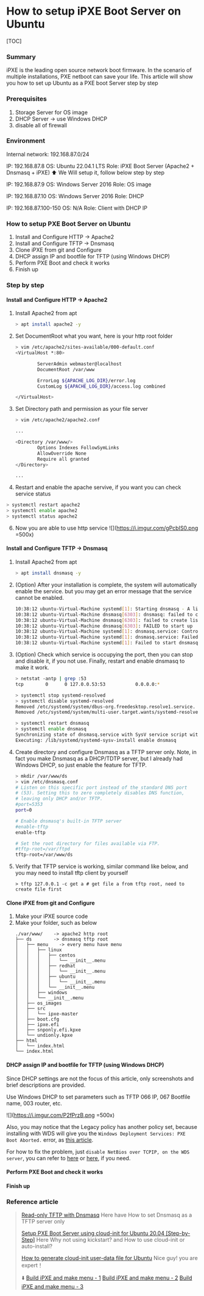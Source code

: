 How to setup iPXE Boot Server on Ubuntu
===

[TOC]

### Summary
iPXE is the leading open source network boot firmware.
In the scenario of multiple installations, PXE netboot can save your life.
This article will show you how to set up Ubuntu as a PXE boot Server step by step

### Prerequisites
1. Storage Server for OS image
2. DHCP Server -> use Windows DHCP
3. disable all of firewall

### Environment

Internal network: 192.168.87.0/24

IP: 192.168.87.8
OS: Ubuntu 22.04.1 LTS
Role: iPXE Boot Server (Apache2 + Dnsmasq + iPXE)
:arrow_up: We Will setup it, follow below step by step

IP: 192.168.87.9
OS: Windows Server 2016
Role: OS image

IP: 192.168.87.10
OS: Windows Server 2016
Role: DHCP

IP: 192.168.87.100-150
OS: N/A
Role: Client with DHCP IP

### How to setup PXE Boot Server on Ubuntu
1. Install and Configure HTTP -> Apache2
2. Install and Configure TFTP -> Dnsmasq
3. Clone iPXE from git and Configure
4. DHCP assign IP and bootfile for TFTP (using Windows DHCP) 
5. Perform PXE Boot and check it works
6. Finish up

### Step by step

#### Install and Configure HTTP -> Apache2
1. Install Apache2 from apt
    ```bash
    > apt install apache2 -y
    ```
2. Set DocumentRoot what you want, here is your http root folder
    ```bash
    > vim /etc/apache2/sites-available/000-default.conf
    <VirtualHost *:80>

            ServerAdmin webmaster@localhost
            DocumentRoot /var/www

            ErrorLog ${APACHE_LOG_DIR}/error.log
            CustomLog ${APACHE_LOG_DIR}/access.log combined

    </VirtualHost>
    ```
3. Set Directory path and permission as your file server
    ```bash
    > vim /etc/apache2/apache2.conf

    ...

    <Directory /var/www/>
            Options Indexes FollowSymLinks
            AllowOverride None
            Require all granted
    </Directory>

    ...

    ```
5. Restart and enable the apache servive, if you want you can check service status
```bash
> systemctl restart apache2
> systemctl enable apache2
> systemctl status apache2
```
6.  Now you are able to use http service
![](https://i.imgur.com/gPcbIS0.png =500x)

#### Install and Configure TFTP -> Dnsmasq
1. Install Apache2 from apt
    ```bash
    > apt install dnsmasq -y
    ```
2. (Option) After your installation is complete, the system will automatically enable the service.
but you may get an error message that the service cannot be enabled.
    ```bash
    10:38:12 ubuntu-Virtual-Machine systemd[1]: Starting dnsmasq - A lightweight DHCP and caching DNS server...
    10:38:12 ubuntu-Virtual-Machine dnsmasq[6303]: dnsmasq: failed to create listening socket for port 53: Address already in use
    10:38:12 ubuntu-Virtual-Machine dnsmasq[6303]: failed to create listening socket for port 53: Address already in use
    10:38:12 ubuntu-Virtual-Machine dnsmasq[6303]: FAILED to start up
    10:38:12 ubuntu-Virtual-Machine systemd[1]: dnsmasq.service: Control process exited, code=exited, status=2/INVALIDARGUMENT
    10:38:12 ubuntu-Virtual-Machine systemd[1]: dnsmasq.service: Failed with result 'exit-code'.
    10:38:12 ubuntu-Virtual-Machine systemd[1]: Failed to start dnsmasq - A lightweight DHCP and caching DNS server.
    ```
3. (Option) Check which service is occupying the port, then you can stop and disable it, if you not use. Finally, restart and enable dnsmasq to make it work.
    ```bash
    > netstat -antp | grep :53
    tcp        0      0 127.0.0.53:53           0.0.0.0:*               LISTEN      577/systemd-resolve

    > systemctl stop systemd-resolved
    > systemctl disable systemd-resolved
    Removed /etc/systemd/system/dbus-org.freedesktop.resolve1.service.
    Removed /etc/systemd/system/multi-user.target.wants/systemd-resolved.service.

    > systemctl restart dnsmasq
    > systemctl enable dnsmasq
    Synchronizing state of dnsmasq.service with SysV service script with /lib/systemd/systemd-sysv-install.
    Executing: /lib/systemd/systemd-sysv-install enable dnsmasq
    ```
4. Create directory and configure Dnsmasq as a TFTP server only.
Note, in fact you make Dnsmasq as a DHCP/TDTP server, but I already had Windows DHCP, so just enable the feature for TFTP.
    ```bash
    > mkdir /var/www/ds
    > vim /etc/dnsmasq.conf
    # Listen on this specific port instead of the standard DNS port
    # (53). Setting this to zero completely disables DNS function,
    # leaving only DHCP and/or TFTP.
    #port=5353
    port=0

    # Enable dnsmasq's built-in TFTP server
    #enable-tftp
    enable-tftp

    # Set the root directory for files available via FTP.
    #tftp-root=/var/ftpd
    tftp-root=/var/www/ds
    ```
5. Verify that TFTP service is working, similar command like below, and you may need to install tftp client by yourself
    ``` 
    > tftp 127.0.0.1 -c get a # get file a from tftp root, need to create file first
    ```

#### Clone iPXE from git and Configure

1. Make your iPXE source code
2. Make your folder, such as below
    ```
    ./var/www/    -> apache2 http root
    ├── ds        -> dnsmasq tftp root
    │   ├── menu    -> every menu have menu
    │   │   ├── linux
    │   │   │   ├── centos
    │   │   │   │   └── __init__.menu
    │   │   │   ├── redhat
    │   │   │   │   └── __init__.menu
    │   │   │   ├── ubuntu
    │   │   │   │   └── __init__.menu
    │   │   │   └── __init__.menu
    │   │   ├── windows
    │   │   └── __init__.menu
    │   ├── os_images
    │   ├── src
    │   │   └── ipxe-master
    │   ├── boot.cfg
    │   ├── ipxe.efi
    │   ├── snponly.efi.kpxe
    │   └── undionly.kpxe
    ├── html
    │   └── index.html
    └── index.html
    ```

#### DHCP assign IP and bootfile for TFTP (using Windows DHCP)

Since DHCP settings are not the focus of this article, only screenshots and brief descriptions are provided.

Use Windows DHCP to set parameters such as TFTP 066 IP, 067 Bootfile name, 003 router, etc.

![](https://i.imgur.com/P2fPrzB.png =500x)

Also, you may notice that the Legacy policy has another policy set, because installing with WDS will give you the `Windows Deployment Services: PXE Boot Aborted.` error, as [this article](https://www.mail-archive.com/seabios@seabios.org/msg11892.html).

For how to fix the problem, just `disable NetBios over TCPIP, on the WDS server`, you can refer to [here](https://learn.microsoft.com/en-us/troubleshoot/windows-server/networking/disable-netbios-tcp-ip-using-dhcp) or [here](https://www.manageengine.com/vulnerability-management/misconfiguration/legacy-protocols/how-to-disable-netBios-over-tcp-ip.html), if you need.


#### Perform PXE Boot and check it works


#### Finish up


### Reference article


> [Read-only TFTP with Dnsmasq](https://netbeez.net/blog/read-only-tftp-dnsmasq/)
> Here have How to set Dnsmasq as a TFTP server only
> 
> [Setup PXE Boot Server using cloud-init for Ubuntu 20.04 \[Step-by-Step\]](https://www.golinuxcloud.com/pxe-boot-server-cloud-init-ubuntu-20-04/)
> Here Why not using kickstart? and How to use cloud-init or auto-install?
> 
> [How to generate cloud-init user-data file for Ubuntu](https://www.golinuxcloud.com/generate-user-data-file-ubuntu-20-04/)
> Nice guy! you are expert！
> 
> :arrow_down: 
> [Build iPXE and make menu - 1](https://doc.rogerwhittaker.org.uk/ipxe-installation-and-EFI/)
> [Build iPXE and make menu - 2](https://gist.github.com/rikka0w0/50895b82cbec8a3a1e8c7707479824c1)
> [Build iPXE and make menu - 3](https://blog.open4j.com/2019/05/30/ipxe-build-embedded-script/)
